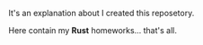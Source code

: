 It's an explanation about I created this reposetory.

Here contain my **Rust** homeworks... that's all.
